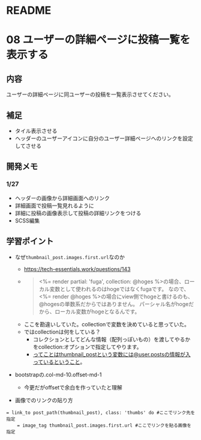 # README

# 08 ユーザーの詳細ページに投稿一覧を表示する

## 内容
ユーザーの詳細ページに同ユーザーの投稿を一覧表示させてください。

## 補足
- タイル表示させる
- ヘッダーのユーザーアイコンに自分のユーザー詳細ページへのリンクを設定してさせる

## 開発メモ
### 1/27
- ヘッダーの画像から詳細画面へのリンク
- 詳細画面で投稿一覧見れるように
- 詳細に投稿の画像表示して投稿の詳細リンクをつける
- SCSS編集

## 学習ポイント
- なぜ`thumbnail_post.images.first.url`なのか
  - https://tech-essentials.work/questions/143
  - ><%= render partial: 'fuga', collection: @hoges %>の場合、ローカル変数として使われるのはhogeではなくfugaです。
  なので、<%= render @hoges %>の場合にview側でhogeと書けるのも、@hogesの単数系だからではありません。
パーシャル名がhogeだから、ローカル変数がhogeとなるんです。
  - ここを勘違いしていた。collectionで変数を決めていると思っていた。
  - ではcollectionは何をしている？
    - コレクションとしてどんな情報（配列っぽいもの）を渡してやるかをcollection:オプションで指定してやります。
    - ってことはthumbnail_postという変数には@user.postsの情報が入っているということ。

- bootstrapの.col-md-10.offset-md-1
  - 今更だがoffsetで余白を作っていたと理解
- 画像でのリンクの貼り方
```bigquery
= link_to post_path(thumbnail_post), class: 'thumbs' do #ここでリンク先を指定
    = image_tag thumbnail_post.images.first.url #ここでリンクを貼る画像を指定
```